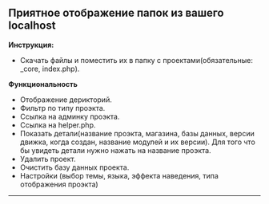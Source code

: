 ## Приятное отображение папок из вашего localhost 

**Инструкция:**
* Скачать файлы и поместить их в папку с проектами(обязательные: _core, index.php).

**Функциональность**

* Отображение дерикторий.
* Фильтр по типу проэкта.
* Сcылка на админку проэкта.
* Cсылка на helper.php.
* Показать детали(название проэкта, магазина, базы данных, версии движка, когда создан, название модулей и их версии). Для того что бы увидеть детали нужно нажать на название проэкта.
* Удалить проект.
* Очистить базу данных проекта.
* Настройки (выбор темы, языка, эффекта наведения, типа отображения проэкта)
***

